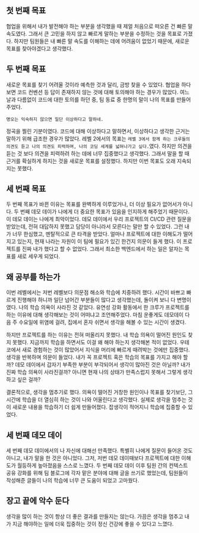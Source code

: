 첫 번째 목표
---
협업을 위해서 내가 발전해야 하는 부분을 생각했을 때 제얼 처음으로 떠오른 건 빠른 말 속도였다. 그래서 큰 고민을 하지 않고 빠르게 말하는 부분을 수정하는 것을 목표로 가졌다. 하지만 팀원들은 내 빠른 말 속도를 이해하는 데에 어려움이 없었기 때문에, 새로운 목표를 찾아야겠다고 생각했다.

두 번째 목표
---
새로운 목표를 찾기 어려울 것이라 예측한 것과 달리, 금방 찾을 수 있었다. 협업을 하다 보면 코드 컨벤션 등 답이 존재하지 않는 것에 대해 토의해야 하는 경우가 많았다. 여느날과 다름없이 코드에 대한 토의를 하던 중, 팀 동료 중 한명의 말이 나의 목표를 만들어주었다.

`명오는 익숙하지 않으면 일단 이상하다고 말하네.`

정곡을 찔린 기분이였다. 코드에 대해 이상하다고 말하면서, 이상하다고 생각한 근거는 말하기 위해 급조한 경우가 많았다. 레벨 2에서의 목표는 `레벨 3에서 함께 하는 크루들의 의견도 듣고 나의 의견도 피력하며, 나의 코딩 세계를 넓혀나가고 싶다.`였다. 하지만 의견을 듣는 것 보다 의견을 피력하려 하는 데에 너무 집중했다고 생각했다. 그래서 말을 할 때 근거를 확실하게 하지는 것을 새로운 목표를 설정했다. 하지만 이번 목표도 오래 지속되지는 못했다.

세 번째 목표
---
두 번째 목표가 바뀐 이유는 목표를 완벽하게 이루었거나, 더 이상 필요가 없어서가 아니다. 두 번째 데모 데이가 나에게 더 중요한 목표가 있음을 인지하게 해주었기 때문이다. 이 데모 데이는 나에게 최악이었다. 데모 데이에서 우리 프로젝트의 CI/CD 관련 질문을 받았는데, 전혀 대답하지 못했고 담당이 아니라서 모른다는 말만 할 수 있었다. 그런 내가 너무 한심했고, 멘탈적으로 큰 타격을 받았다. 얼마나 프로젝트에 대한 이해도가 떨어지고 있는지, 현재 나라는 자원이 이 팀에 필요가 있긴 한건지 의문이 들게 했다. 이 프로젝트를 진짜 내가 했다고 할 수 없었다. 그래서 최소한 백엔드에서 하는 일은 알자는 목표를 새로 세우게 되었다.

왜 공부를 하는가
---
이번 레벨에서는 저번 레벨보다 의문점 해소와 학습에 치중하려 했다. 시간이 바쁘고 빠르게 진행해야 하니까 일단 넘어간 부분들이 많다고 생각했는데, 돌이켜 보니 다 변명이였다. 나의 학습 의욕이 사라진 것 같았다. 유연성 강화 활동에서 한 크루가 프로젝트를 하는 이유에 대해 생각해보는 것이 어떠냐고 조언해주었다. 마침 운좋게도 데모데이 다음 주 수요일에 위염에 걸려, 집에서 혼자 쉬면서 생각을 해볼 수 있는 시간이 생겼다.

하지만 프로젝트를 하는 이유는 전혀 떠올리지 못했다. 내 학습 의욕이 떨어진 원인도 찾지 못했다. 지금까지 학습을 하면서도 이걸 왜 해야 하는지 생각해본 적이 없었다. 우테코에서 새로 경험하는 것이 많았어서 지식을 머리에 빠르게 때려박는 것에만 집중했다. 생각을 반복하며 의문이 들었다. 내가 꼭 프로젝트 혹은 학습의 목표를 가지고 해야 할까? 데모 데이에서 갑자기 부족한 부분이 부각되어서 생각이 많아진 것은 아닐까? 내가 진짜 학습 의욕이 사라진걸까? 아니면 현재 나의 상태가 만족스럽지 못해서 그렇게 생각하고 싶은 걸까?

결론적으로, 생각을 멈추기로 했다. 의욕이 떨어진 거창한 원인이나 목표를 찾기보단, 그 시간에 학습을 더 열심히 하는 것이 나와 어울린다고 생각했다. 실제로 생각을 멈추는 것이 새로운 내용을 학습하기 더 쉽게 만들어졌다. 잡생각이 적어지니 학습에 집중할 수 있었다.

세 번째 데모 데이
---
세 번째 데모 데이에서의 나 자신에 대해선 만족했다. 특별히 나에게 질문이 들어온 것도 아니고, 내가 말을 한 것은 아니었다. 그저, 저번 데모 데이때보다 프로젝트에 대한 이해도가 월등하게 높아졌음을 스스로 느꼈다. 두 번째 데모 데이 이후 팀원 간의 컨텍스트 공유 강화를 위해 팀 블로그에 각자 맡은 분야에 대해 글을 쓰기로 했었는데, 팀원들이 작성해준 글들이 나의 학습에 너무 큰 도움이 되었고 고마웠다.

장고 끝에 악수 둔다
---
생각을 많이 하는 것이 항상 더 좋은 결과를 만들지는 않는다. 가끔은 생각을 멈추고 내가 지금 해야하는 일에 더욱 집중하는 것이 정신 건강에 좋을 수 있다고 느꼈다.

